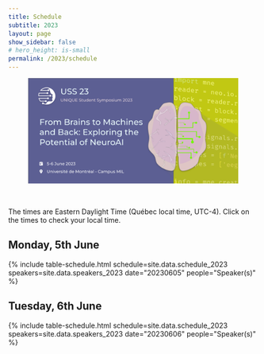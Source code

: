 ```yaml
---
title: Schedule
subtitle: 2023
layout: page
show_sidebar: false
# hero_height: is-small
permalink: /2023/schedule
---
```


<section class="hero is-primary">
  <div class="hero-body">
    <figure class="image is-5by2">
      <img src="/assets/img/USS2023/banner.png" alt="USS 2022">
    </figure>
  </div>
</section>

<br>

The times are Eastern Daylight Time (Québec local time, UTC-4). Click on the times to check your local time.

## Monday, 5th June

{% include table-schedule.html schedule=site.data.schedule_2023 speakers=site.data.speakers_2023 date="20230605" people="Speaker(s)" %}

## Tuesday, 6th June

{% include table-schedule.html schedule=site.data.schedule_2023 speakers=site.data.speakers_2023 date="20230606" people="Speaker(s)" %}

<!--
To be announced soon!
-->
